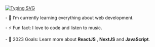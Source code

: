 ### <!-- <p align="center"><a href="https://git.io/typing-svg"><img src="https://readme-typing-svg.herokuapp.com?font=Montserrat&pause=1000&width=435&lines=Hey+there!+" alt="Typing SVG" /></a></p> -->
 <p><a href="https://git.io/typing-svg"><img src="https://readme-typing-svg.herokuapp.com?font=Consolas&pause=800&width=435&lines=Hey+there!;I'm+a+Full+Stack+Web+Developer;I'm+a+JavaScript+Developer;I'm+a+React+JS+Developer" alt="Typing SVG" /></a></p>
 

<p> - 🌱 I’m currently learning everything about web development. </p>
<p> - ⚡ Fun fact: I love to code and listen to music. </p>
<p> - 🥅 2023 Goals: Learn more about <b>ReactJS</b> , <b>NextJS</b> and <b>JavaScript</b>. </p>

<!--   ![](https://readme-typing-svg.herokuapp.com?font=Montserrat&color=coral&lines=I'm+a+Full+Stack+Web+Developer;I'm+a+JavaScript+Developer;I'm+a+React+JS+Developer) -->

<!-- <p align="center"> <img src="https://github.com/scoderr/scoderr/blob/main/github-gif.gif" alt="gif" width="500" height="auto"> </p> -->

<!--
**scroll-off/scroll-off** is a ✨ _special_ ✨ repository because its `README.md` (this file) appears on your GitHub profile.




Here are some ideas to get you started:

- 🔭 I’m currently working on ...
- 🌱 I’m currently learning ...
- 👯 I’m looking to collaborate on ...
- 🤔 I’m looking for help with ...
- 💬 Ask me about ...
- 📫 How to reach me: ...
- 😄 Pronouns: ...
- ⚡ Fun fact: ...
-->
